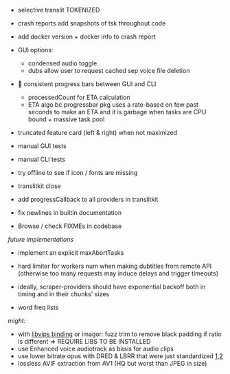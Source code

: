 
- selective translit TOKENIZED
- crash reports add snapshots of tsk throughout code
- add docker version + docker info to crash report

- GUI options:
  - condensed audio toggle
  - dubs allow user to request cached sep voice file deletion

- 🤯 consistent progress bars between GUI and CLI
  - processedCount for ETA calculation
  - ETA algo bc progressbar pkg uses a rate-based on few past seconds to make an ETA and it is garbage when tasks are CPU bound + massive task pool

- truncated feature card (left & right) when not maximized


- manual GUI tests
- manual CLI tests
- try offline to see if icon / fonts are missing


- translitkit close
- add progressCallback to all providers in translitkit
- fix newlines in builtin documentation
- Browse / check FIXMEs in codebase


*future implementations*

- implement an explicit maxAbortTasks

- hard limiter for workers num when making dubtitles from remote API (otherwise too many requests may induce delays and trigger timeouts)
- ideally, scraper-providers should have exponential backoff both in timing and in their chunks' sizes

- word freq lists

*might:*

- with [libvips binding](https://github.com/h2non/bimg) or imagor: fuzz trim to remove black padding if ratio is different => REQUIRE LIBS TO BE INSTALLED
- use Enhanced voice audiotrack as basis for audio clips
- use lower bitrate opus with DRED & LBRR that were just standardized [1](https://opus-codec.org/),[2](https://datatracker.ietf.org/doc/draft-ietf-mlcodec-opus-extension/)
- lossless AVIF extraction from AV1 (HQ but worst than JPEG in size)

